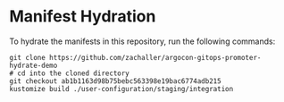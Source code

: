 # Manifest Hydration

To hydrate the manifests in this repository, run the following commands:

```shell
git clone https://github.com/zachaller/argocon-gitops-promoter-hydrate-demo
# cd into the cloned directory
git checkout ab1b1163d98b75bebc563398e19bac6774adb215
kustomize build ./user-configuration/staging/integration
```
